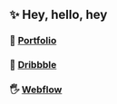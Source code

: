 ## ✨ Hey, hello, hey 

### 🤙 [Portfolio](https://www.google.com)  
### 🙏 [Dribbble](https://dribbble.com/robingranqvist)  
### 🖐 [Webflow](https://webflow.com/robingranqvist)  

<!--
**robingranqvist/robingranqvist** is a ✨ _special_ ✨ repository because its `README.md` (this file) appears on your GitHub profile.

Here are some ideas to get you started:

- 🔭 I’m currently working on ...
- 🌱 I’m currently learning ...
- 👯 I’m looking to collaborate on ...
- 🤔 I’m looking for help with ...
- 💬 Ask me about ...
- 📫 How to reach me: ...
- 😄 Pronouns: ...
- ⚡ Fun fact: ...
-->
